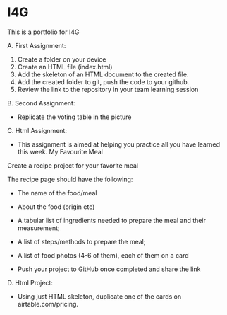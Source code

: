 # I4G
This is a portfolio for I4G

A. First Assignment:
1. Create a folder on your device
2. Create an HTML file (index.html)
3. Add the skeleton of an HTML document to the created file.
4. Add the created folder to git, push the code to your github.
5. Review the link to the repository in your team learning session

B. Second Assignment:
- Replicate the voting table in the picture

C. Html Assignment:
- This assignment is aimed at helping you practice all you have learned this week. My Favourite Meal

Create a recipe project for your favorite meal

The recipe page should have the following:

- The name of the food/meal
- About the food (origin etc)
- A tabular list of ingredients needed to prepare the meal and their measurement;
- A list of steps/methods to prepare the meal;
- A list of food photos (4-6 of them), each of them on a card

- Push your project to GitHub once completed and share the link 

D. Html Project:
- Using just HTML skeleton, duplicate one of the cards on airtable.com/pricing. 
